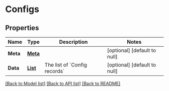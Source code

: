 # Configs
## Properties

| Name | Type | Description | Notes |
|------------ | ------------- | ------------- | -------------|
| **Meta** | [**Meta**](Meta.md) |  | [optional] [default to null] |
| **Data** | [**List**](Config.md) | The list of &#x60;Config records&#x60; | [optional] [default to null] |

[[Back to Model list]](../README.md#documentation-for-models) [[Back to API list]](../README.md#documentation-for-api-endpoints) [[Back to README]](../README.md)

